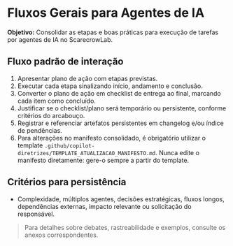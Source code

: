 # Fluxos Gerais para Agentes de IA

**Objetivo:** Consolidar as etapas e boas práticas para execução de tarefas por agentes de IA no ScarecrowLab.


## Fluxo padrão de interação
1. Apresentar plano de ação com etapas previstas.
2. Executar cada etapa sinalizando início, andamento e conclusão.
3. Converter o plano de ação em checklist de entrega ao final, marcando cada item como concluído.
4. Justificar se o checklist/plano será temporário ou persistente, conforme critérios do arcabouço.
5. Registrar e referenciar artefatos persistentes em changelog e/ou índice de pendências.
6. Para alterações no manifesto consolidado, é obrigatório utilizar o template `.github/copilot-diretrizes/TEMPLATE_ATUALIZACAO_MANIFESTO.md`. Nunca edite o manifesto diretamente: gere-o sempre a partir do template.

## Critérios para persistência
- Complexidade, múltiplos agentes, decisões estratégicas, fluxos longos, dependências externas, impacto relevante ou solicitação do responsável.

> Para detalhes sobre debates, rastreabilidade e exemplos, consulte os anexos correspondentes.
